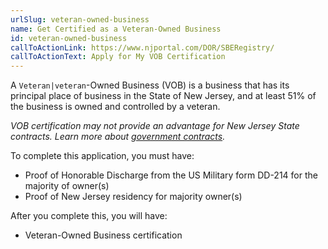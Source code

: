 ```yaml
---
urlSlug: veteran-owned-business
name: Get Certified as a Veteran-Owned Business
id: veteran-owned-business
callToActionLink: https://www.njportal.com/DOR/SBERegistry/
callToActionText: Apply for My VOB Certification
---
```


A `Veteran|veteran`-Owned Business (VOB) is a business that has its principal place of business in the State of New Jersey, and at least 51% of the business is owned and controlled by a veteran.

_VOB certification may not provide an advantage for New Jersey State contracts. Learn more about [government contracts](https://business.nj.gov/pages/contract-with-new-jersey)._

To complete this application, you must have:

- Proof of Honorable Discharge from the US Military form DD-214 for the majority of owner(s)
- Proof of New Jersey residency for majority owner(s)

After you complete this, you will have:

- Veteran-Owned Business certification
